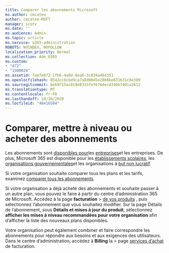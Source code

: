 ```yaml
---
title: Comparer les abonnements Microsoft
ms.author: cmcatee
author: cmcatee-MSFT
manager: scotv
ms.date: ''
ms.audience: Admin
ms.topic: article
ms.service: o365-administration
ROBOTS: NOINDEX, NOFOLLOW
localization_priority: Normal
ms.collection: Adm_O365
ms.custom:
- "472"
- "1500026"
ms.assetid: faefe872-1fb6-4a0d-8ea6-3c034a484351
ms.openlocfilehash: 0542cc6cbd9ca7a8d0845e2866be831631c8e389
ms.sourcegitcommit: beb9715ac0c8e8333fef6764ecd346b7401a2612
ms.translationtype: MT
ms.contentlocale: fr-FR
ms.lasthandoff: 10/10/2020
ms.locfileid: "48416584"
---
```

# <a name="compare-upgrade-or-purchase-subscriptions"></a>Comparer, mettre à niveau ou acheter des abonnements
  
Les abonnements sont [disponibles pour](https://www.microsoft.com/microsoft-365/business/compare-all-microsoft-365-business-products?tab=2&rtc=1)les [entreprises](https://www.microsoft.com/microsoft-365/enterprise/compare-office-365-plans?rtc=1)et les entreprises. De plus, Microsoft 365 est disponible pour les [établissements scolaires](https://www.microsoft.com/microsoft-365/academic/compare-office-365-education-plans?rtc=1&activetab=tab%3aprimaryr1), les [organisations gouvernementales](https://www.microsoft.com/microsoft-365/government/compare-office-365-government-plans?rtc=1)et les organisations à [but non lucratif](https://www.microsoft.com/microsoft-365/nonprofit/office-365-nonprofit-plans-and-pricing?&rtc=1&activetab=tab%3aprimaryr1).
  
Si votre organisation souhaite comparer tous les plans et les tarifs, examinez [comparer tous les abonnements](https://www.microsoft.com/microsoft-365/enterprise/compare-office-365-plans?rtc=1).
  
Si votre organisation a déjà acheté des abonnements et souhaite passer à un autre plan, vous pouvez le faire à partir du centre d’administration 365 de Microsoft. Accédez à la page **facturation** \> [de vos produits](https://go.microsoft.com/fwlink/p/?linkid=842054) , puis sélectionnez l’abonnement que vous souhaitez modifier. Sur la page Détails de l’abonnement, sous **Détails et mises à jour du produit**, sélectionnez **afficher les mises à niveau recommandées pour votre organisation** afin d’afficher la liste des nouveaux plans disponibles.
  
Votre organisation peut également combiner et faire correspondre les abonnements pour répondre aux besoins et aux exigences des utilisateurs. Dans le centre d’administration, accédez à **Billing** la \> page [services d’achat](https://go.microsoft.com/fwlink/p/?linkid=868433) de facturation. 